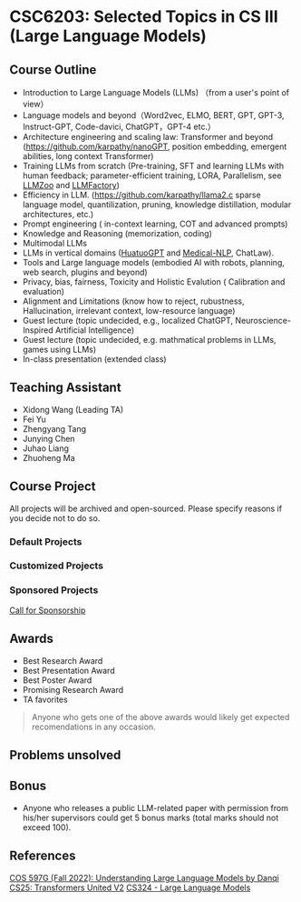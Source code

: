 # CSC6203: Selected Topics in CS III (Large Language Models)

## Course Outline
- Introduction to Large Language Models (LLMs) （from a user's point of view）
- Language models and beyond（Word2vec, ELMO, BERT, GPT, GPT-3, Instruct-GPT, Code-davici, ChatGPT，GPT-4 etc.）
- Architecture engineering and scaling law: Transformer and beyond (https://github.com/karpathy/nanoGPT, position embedding, emergent abilities, long context Transformer)
- Training LLMs from scratch (Pre-training, SFT and learning LLMs with human feedback; parameter-efficient training, LORA, Parallelism, see [LLMZoo](https://github.com/FreedomIntelligence/LLMZoo) and [LLMFactory](https://github.com/FreedomIntelligence/LLMFactory))
- Efficiency in LLM. (https://github.com/karpathy/llama2.c  sparse language model, quantilization, pruning, knowledge distillation, modular architectures, etc.)
- Prompt engineering  ( in-context learning, COT and advanced prompts)
- Knowledge and Reasoning (memorization, coding)
- Multimodal LLMs
- LLMs in vertical domains ([HuatuoGPT](https://github.com/FreedomIntelligence/HuatuoGPT) and [Medical-NLP](https://github.com/FreedomIntelligence/Medical_NLP), ChatLaw).
- Tools  and Large language models (embodied AI with robots, planning, web search, plugins and beyond)
- Privacy, bias, fairness,  Toxicity and  Holistic Evalution ( Calibration and evaluation)
- Alignment and Limitations (know how to reject, rubustness, Hallucination, irrelevant context, low-resource language)
- Guest lecture (topic undecided, e.g., localized ChatGPT, Neuroscience-Inspired Artificial Intelligence)
- Guest lecture (topic undecided, e.g. mathmatical problems in LLMs, games using LLMs)
- In-class presentation (extended class)

## Teaching Assistant

- Xidong Wang (Leading TA)
- Fei Yu
- Zhengyang Tang
- Junying Chen
- Juhao Liang
- Zhuoheng Ma

##  Course Project

All projects will be archived  and open-sourced. Please specify reasons if you decide not to do so.

### Default Projects

### Customized Projects

### Sponsored Projects
[Call for Sponsorship]()

## Awards
- Best Research Award
- Best Presentation Award
- Best Poster Award
- Promising Research Award
- TA favorites

> Anyone who gets one of the above awards would likely get expected recomendations in any occasion. 

## Problems unsolved



## Bonus

- Anyone who releases a public LLM-related paper with permission from his/her supervisors could get 5 bonus marks (total marks should not exceed 100).



## References
[COS 597G (Fall 2022): Understanding Large Language Models by Danqi](https://www.cs.princeton.edu/courses/archive/fall22/cos597G/)
[CS25: Transformers United V2](https://web.stanford.edu/class/cs25/)
[CS324 - Large Language Models](https://stanford-cs324.github.io/winter2022/calendar/)




